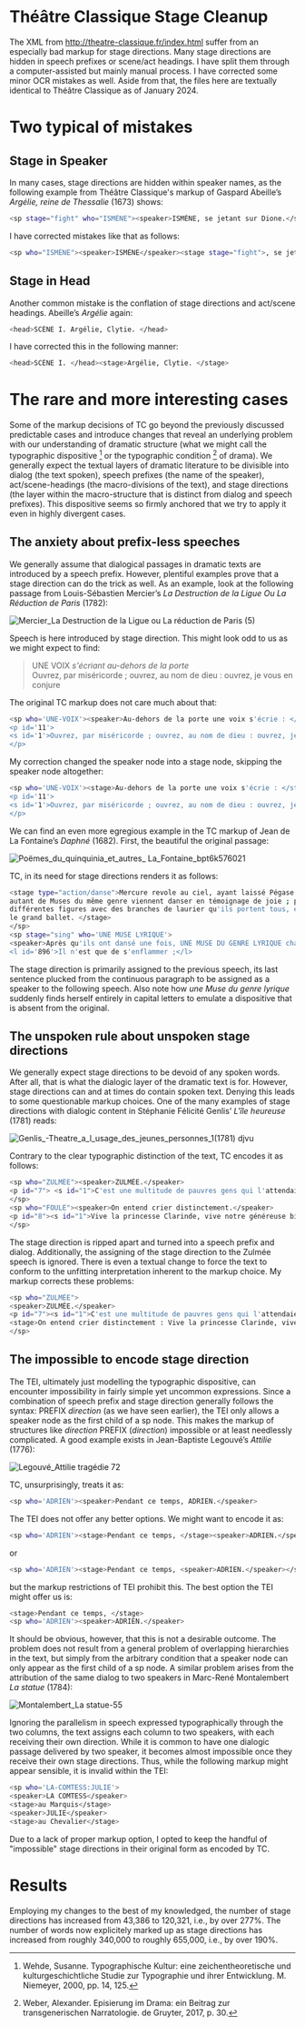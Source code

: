 # Théâtre Classique Stage Cleanup
The XML from http://theatre-classique.fr/index.html suffer from an especially bad markup for stage directions. Many stage directions are hidden in speech prefixes or scene/act headings. I have split them through a computer-assisted but mainly manual process. I have corrected some minor OCR mistakes as well. Aside from that, the files here are textually identical to Théâtre Classique as of January 2024.

# Two typical of mistakes
## Stage in Speaker
In many cases, stage directions are hidden within speaker names, as the following example from Théâtre Classique's markup of Gaspard Abeille’s <i>Argélie, reine de Thessalie</i> (1673) shows:
```bash
<sp stage="fight" who="ISMÈNE"><speaker>ISMÈNE, se jetant sur Dione.</speaker>[…]</sp>
```
I have corrected mistakes like that as follows:
```bash
<sp who="ISMÈNE"><speaker>ISMÈNE</speaker><stage stage="fight">, se jetant sur Dione.</stage>[…]</sp>
```
## Stage in Head
Another common mistake is the conflation of stage directions and act/scene headings. Abeille’s <i>Argélie</i> again:
```bash
<head>SCÈNE I. Argélie, Clytie. </head>
```
I have corrected this in the following manner:
```bash
<head>SCÈNE I. </head><stage>Argélie, Clytie. </stage>
```

# The rare and more interesting cases
Some of the markup decisions of TC go beyond the previously discussed predictable cases and introduce changes that reveal an underlying problem with our understanding of dramatic structure (what we might call the typographic dispositive [^1] or the typographic condition [^2] of drama). We generally expect the textual layers of dramatic literature to be divisible into dialog (the text spoken), speech prefixes (the name of the speaker), act/scene-headings (the macro-divisions of the text), and stage directions (the layer within the macro-structure that is distinct from dialog and speech prefixes). This dispositive seems so firmly anchored that we try to apply it even in highly divergent cases. 

## The anxiety about prefix-less speeches
We generally assume that dialogical passages in dramatic texts are introduced by a speech prefix. However, plentiful examples prove that a stage direction can do the trick as well. As an example, look at the following passage from Louis-Sébastien Mercier’s <i>La Destruction de la Ligue Ou La Réduction de Paris</i> (1782):

![Mercier_La Destruction de la Ligue ou La réduction de Paris (5)](https://github.com/jjokisch/theatre-classique-clean/assets/112176243/c88ab565-1f39-4df3-8945-9feecfc1e4ce)


Speech is here introduced by stage direction. This might look odd to us as we might expect to find:
> UNE VOIX <i>s'écriant au-dehors de la porte</i> <br/> Ouvrez, par miséricorde ; ouvrez, au nom de dieu : ouvrez, je vous en conjure

The original TC markup does not care much about that:
```bash
<sp who='UNE-VOIX'><speaker>Au-dehors de la porte une voix s'écrie : </speaker>
<p id='11'>
<s id='1'>Ouvrez, par miséricorde ; ouvrez, au nom de dieu : ouvrez, je vous en conjure !</s>
</p>
```
My correction changed the speaker node into a stage node, skipping the speaker node altogether:
```bash
<sp who='UNE-VOIX'><stage>Au-dehors de la porte une voix s'écrie : </stage>
<p id='11'>
<s id='1'>Ouvrez, par miséricorde ; ouvrez, au nom de dieu : ouvrez, je vous en conjure !</s>
</p>
```
We can find an even more egregious example in the TC markup of Jean de La Fontaine’s <i>Daphné</i> (1682). First, the beautiful the original passage:

![Poëmes_du_quinquinia_et_autres_ La_Fontaine_bpt6k576021](https://github.com/jjokisch/theatre-classique-clean/assets/112176243/8fd8421b-b4ac-4b5b-8ba5-e01b4585ec33)

TC, in its need for stage directions renders it as follows:
```bash
<stage type="action/danse">Mercure revole au ciel, ayant laissé Pégase sur le double mont. Quatre auteurs lyriques et
autant de Muses du même genre viennent danser en témoignage de joie ; puis les ridicules se mêlent avec eux, formant de
différentes figures avec des branches de laurier qu'ils portent tous, et dont ils se font des espèces de berceaux. C'est
le grand ballet. </stage>
</sp>
<sp stage="sing" who='UNE MUSE LYRIQUE'>
<speaker>Après qu'ils ont dansé une fois, UNE MUSE DU GENRE LYRIQUE chante ceci.</speaker>
<l id='896'>Il n'est que de s'enflammer ;</l>
```
The stage direction is primarily assigned to the previous speech, its last sentence plucked from the continuous paragraph to be assigned as a speaker to the following speech. Also note how <i>une Muse du genre lyrique</i> suddenly finds herself entirely in capital letters to emulate a dispositive that is absent from the original.

## The unspoken rule about unspoken stage directions
We generally expect stage directions to be devoid of any spoken words. After all, that is what the dialogic layer of the dramatic text is for. However, stage directions can and at times do contain spoken text. Denying this leads to some questionable markup choices. One of the many examples of stage directions with dialogic content in Stéphanie Félicité Genlis’ <i>L'île heureuse</i> (1781) reads:

![Genlis_-_Theatre_a_l_usage_des_jeunes_personnes_1_(1781) djvu](https://github.com/jjokisch/theatre-classique-clean/assets/112176243/5880c0a6-767e-4e91-a6ac-5cff5b3a6152)

Contrary to the clear typographic distinction of the text, TC encodes it as follows:
```bash
<sp who="ZULMÉE"><speaker>ZULMÉE.</speaker>
<p id="7"> <s id="1">C'est une multitude de pauvres gens qui l'attendaient à son passage.</s></p>
</sp>
<sp who="FOULE"><speaker>On entend crier distinctement.</speaker>
<p id="8"><s id="1">Vive la princesse Clarinde, vive notre généreuse bienfaitrice.</s></p>
</sp>
```
The stage direction is ripped apart and turned into a speech prefix and dialog. Additionally, the assigning of the stage direction to the Zulmée speech is ignored. There is even a textual change to force the text to conform to the unfitting interpretation inherent to the markup choice. My markup corrects these problems:
```bash
<sp who="ZULMÉE">
<speaker>ZULMÉE.</speaker>
<p id="7"><s id="1">C'est une multitude de pauvres gens qui l'attendaient à son passage.</s></p>
<stage>On entend crier distinctement : Vive la princesse Clarinde, vive notre généreuse bienfaitrice.</stage>
</sp>
```

## The impossible to encode stage direction
The TEI, ultimately just modelling the typographic dispositive, can encounter impossibility in fairly simple yet uncommon expressions. Since a combination of speech prefix and stage direction generally follows the syntax: PREFIX <i>direction</i> (as we have seen earlier), the TEI only allows a speaker node as the first child of a sp node. This makes the markup of structures like <i>direction</i> PREFIX (<i>direction</i>) impossible or at least needlessly complicated. A good example exists in Jean-Baptiste Legouvé’s <i>Attilie</i> (1776):

![Legouvé_Attilie tragédie 72](https://github.com/jjokisch/theatre-classique-clean/assets/112176243/ed7054ee-c596-4be4-821e-2b205c8769ab)

TC, unsurprisingly, treats it as:
```bash
<sp who='ADRIEN'><speaker>Pendant ce temps, ADRIEN.</speaker>
```
The TEI does not offer any better options. We might want to encode it as:
```bash
<sp who='ADRIEN'><stage>Pendant ce temps, </stage><speaker>ADRIEN.</speaker>
```
or
```bash
<sp who='ADRIEN'><stage>Pendant ce temps, <speaker>ADRIEN.</speaker></stage>
```
but the markup restrictions of TEI prohibit this. The best option the TEI might offer us is:
```bash
<stage>Pendant ce temps, </stage>
<sp who='ADRIEN'><speaker>ADRIEN.</speaker>
```
It should be obvious, however, that this is not a desirable outcome. The problem does not result from a general problem of overlapping hierarchies in the text, but simply from the arbitrary condition that a speaker node can only appear as the first child of a sp node.
A similar problem arises from the attribution of the same dialog to two speakers in Marc-René Montalembert <i>La statue</i> (1784):

![Montalembert_La statue-55](https://github.com/jjokisch/theatre-classique-clean/assets/112176243/03786f4e-8a77-4625-94b1-94d2aeb2afcf)

Ignoring the parallelism in speech expressed typographically through the two columns, the text assigns each column to two speakers, with each receiving their own direction. While it is common to have one dialogic passage delivered by two speaker, it becomes almost impossible once they receive their own stage directions. Thus, while the following markup might appear sensible, it is invalid within the TEI:
```bash
<sp who='LA-COMTESS:JULIE'>
<speaker>LA COMTESS</speaker>
<stage>au Marquis</stage>
<speaker>JULIE</speaker>
<stage>au Chevalier</stage>
```
Due to a lack of proper markup option, I opted to keep the handful of "impossible" stage directions in their original form as encoded by TC.

# Results
Employing my changes to the best of my knowledged, the number of stage directions has increased from 43,386 to 120,321, i.e., by over 277%. The number of words now explicitely marked up as stage directions has increased from roughly 340,000 to roughly 655,000, i.e., by over 190%.


[^1]: Wehde, Susanne. Typographische Kultur: eine zeichentheoretische und kulturgeschichtliche Studie zur Typographie und ihrer Entwicklung. M. Niemeyer, 2000, pp. 14, 125.
[^2]: Weber, Alexander. Episierung im Drama: ein Beitrag zur transgenerischen Narratologie. de Gruyter, 2017, p. 30.
